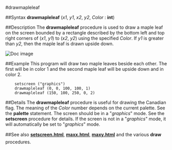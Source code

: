
#drawmapleleaf

##Syntax
**drawmapleleaf** (*x1*, *y1*, *x2*, *y2*, *Color* : **int**)



##Description
The **drawmapleleaf** procedure is used to draw a maple leaf on the screen bounded by a rectangle described by the bottom left and top right corners of (*x1*, *y1*) to (*x2*, *y2*) using the specified *Color*. If *y1* is greater than *y2*, then the maple leaf is drawn upside down.

![Doc image](drawmapleleaf01.gif)


##Example
This program will draw two maple leaves beside each other. The first will be in color 1 and the second maple leaf will be upside down and in color 2.


        setscreen ("graphics")
        drawmapleleaf (0, 0, 100, 100, 1)
        drawmapleleaf (150, 100, 250, 0, 2)
##Details
The **drawmapleleaf** procedure is useful for drawing the Canadian flag.
The meaning of the *Color* number depends on the current palette. See the **palette** statement.
The screen should be in a "*graphics*" mode. See the **setscreen** procedure for details. If the screen is not in a "*graphics*" mode, it will automatically be set to "*graphics*" mode.



##See also
**[setscreen.html](setscreen)**, **[maxx.html](maxx)**, **[maxy.html](maxy)** and the various **draw** procedures.


